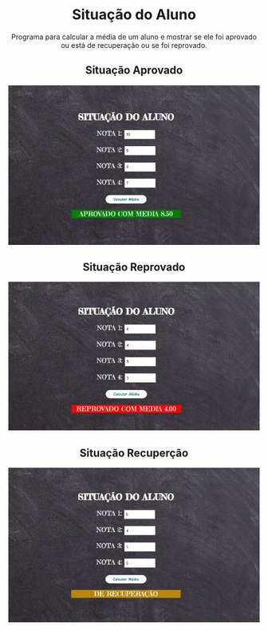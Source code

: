 <div align='center'>

 <h1><a href:'https://eduardohbarbosa.github.io/SituacaoAluno/'>Situação do Aluno</a></h1>
 <p>Programa para calcular a média de um aluno e mostrar se ele foi aprovado ou está de recuperação ou se foi reprovado.</p>
 
 <h2>Situação Aprovado</h2>
 
 <img src='aprovado.JPG'>
 
 <h2>Situação Reprovado</h2>
 
 <img src='reprovado.JPG'>
 
 <h2>Situação Recuperção</h2>
 
 <img src='recuperacao.JPG'>
 
</div>

